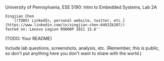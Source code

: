 University of Pennsylvania, ESE 5190: Intro to Embedded Systems, Lab 2A

    Xingjian Chen
        [(TODO) LinkedIn, personal website, twitter, etc.](https://www.linkedin.com/in/xingjian-chen-64632b207/)
    Tested on: Lenovo Legion R9000P 2021 15.6''

(TODO: Your README)

Include lab questions, screenshots, analysis, etc. (Remember, this is public, so don't put anything here you don't want to share with the world.)
